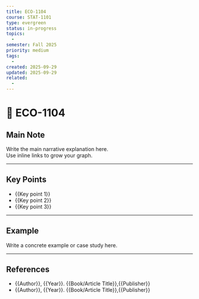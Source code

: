 ```yaml
---
title: ECO-1104
course: STAT-1101
type: evergreen
status: in-progress
topics:
  - 
semester: Fall 2025
priority: medium
tags:
  - 
created: 2025-09-29
updated: 2025-09-29
related:
  - 
---
```


# 🌱 ECO-1104

## Main Note
Write the main narrative explanation here.  
Use inline links to grow your graph.

---

## Key Points

- {{Key point 1}}  
- {{Key point 2}}  
- {{Key point 3}}  

---

## Example
Write a concrete example or case study here.  

---

## References
- {{Author}}, {{Year}}. {{Book/Article Title}},{{Publisher}}
- {{Author}}, {{Year}}. {{Book/Article Title}},{{Publisher}}
